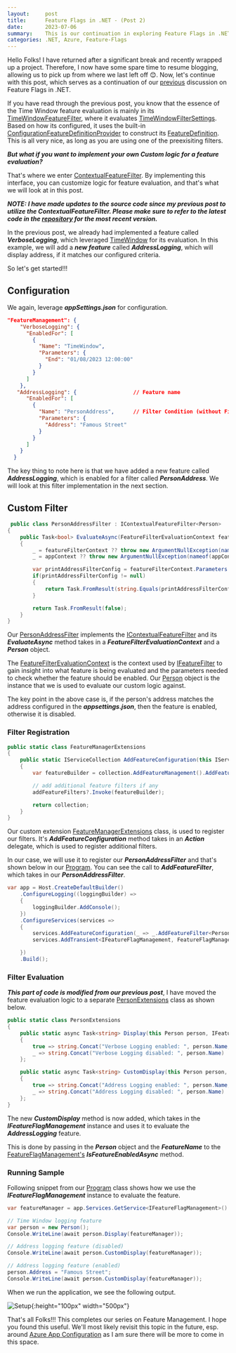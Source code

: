 ```yaml
---
layout:     post
title:      Feature Flags in .NET - (Post 2)
date:       2023-07-06
summary:    This is our continuation in exploring Feature Flags in .NET series.
categories: .NET, Azure, Feature-Flags
---
```



Hello Folks! I have returned after a significant break and recently wrapped up a project. Therefore, I now have some spare time to resume blogging, allowing us to pick up from where we last left off 😊. Now, let's continue with this post, which serves as a continuation of our [previous]({{site.url}}/Feature-Flags-In-NET-1) discussion on Feature Flags in .NET.

If you have read through the previous post, you know that the essence of the Time Window feature evaluation is mainly in its [TimeWindowFeatureFilter](https://github.com/microsoft/FeatureManagement-Dotnet/blob/main/src/Microsoft.FeatureManagement/FeatureFilters/TimeWindowFilter.cs), where it evaluates [TimeWindowFilterSettings](https://github.com/microsoft/FeatureManagement-Dotnet/blob/main/src/Microsoft.FeatureManagement/FeatureFilters/TimeWindowFilterSettings.cs). Based on how its configured, it uses the built-in [ConfigurationFeatureDefinitionProvider](https://github.com/microsoft/FeatureManagement-Dotnet/blob/main/src/Microsoft.FeatureManagement/ConfigurationFeatureDefinitionProvider.cs) to construct its [FeatureDefinition](https://github.com/microsoft/FeatureManagement-Dotnet/blob/main/src/Microsoft.FeatureManagement/FeatureDefinition.cs). This is all very nice, as long as you are using one of the preexisiting filters. 

***But what if you want to implement your own Custom logic for a feature evaluation?***

That's where we enter [ContextualFeatureFilter](https://github.com/microsoft/FeatureManagement-Dotnet/blob/main/src/Microsoft.FeatureManagement/IContextualFeatureFilter.cs). By implementing this interface, you can customize logic for feature evaluation, and that's what we will look at in this post.

***NOTE: I have made updates to the source code since my previous post to utilize the ContextualFeatureFilter. Please make sure to refer to the latest code in the [repository](https://github.com/AdiThakker/FeatureManagement) for the most recent version.***

In the previous post, we already had implemented a feature called ***VerboseLogging***, which leveraged  [TimeWindow](https://github.com/microsoft/FeatureManagement-Dotnet/blob/main/src/Microsoft.FeatureManagement/FeatureFilters/TimeWindowFilter.cs) for its evaluation. In this example, we will add a ***new feature*** called ***AddressLogging***, which will display address, if it matches our configured criteria.

So let's get started!!!

## Configuration

We again, leverage ***appSettings.json*** for configuration. 

~~~json
"FeatureManagement": {
    "VerboseLogging": {
      "EnabledFor": [
        {
          "Name": "TimeWindow",
          "Parameters": {
            "End": "01/08/2023 12:00:00"
          }
        }
      ]
    },
   "AddressLogging": {                  // Feature name
      "EnabledFor": [
        {
          "Name": "PersonAddress",      // Filter Condition (without Filter suffix)
          "Parameters": {
            "Address": "Famous Street"
          }
        }
      ]
    }
  }  
~~~

The key thing to note here is that we have added a new feature called ***AddressLogging***, which is enabled for a filter called ***PersonAddress***. We will look at this filter implementation in the next section. 

## Custom Filter

~~~csharp
 public class PersonAddressFilter : IContextualFeatureFilter<Person>
{        
    public Task<bool> EvaluateAsync(FeatureFilterEvaluationContext featureFilterContext, Person appContext)
    {
        _ = featureFilterContext ?? throw new ArgumentNullException(nameof(featureFilterContext));
        _ = appContext ?? throw new ArgumentNullException(nameof(appContext));

        var printAddressFilterConfig = featureFilterContext.Parameters.Get<Person>();
        if(printAddressFilterConfig != null)
        {
            return Task.FromResult(string.Equals(printAddressFilterConfig.Address, appContext.Address, StringComparison.InvariantCultureIgnoreCase));
        }

        return Task.FromResult(false);
    }
}
~~~

Our [PersonAddressFilter](https://github.com/AdiThakker/FeatureManagement/blob/main/FeatureManagement.Console/FeatureManagement/Filters/PersonAddressFilter.cs) implements the [IContextualFeatureFilter](https://github.com/microsoft/FeatureManagement-Dotnet/blob/main/src/Microsoft.FeatureManagement/IContextualFeatureFilter.cs) and its ***EvaluateAsync*** method takes in a ***FeatureFilterEvaluationContext*** and a ***Person*** object. 

The [FeatureFilterEvaluationContext](https://github.com/microsoft/FeatureManagement-Dotnet/blob/main/src/Microsoft.FeatureManagement/FeatureFilterEvaluationContext.cs) is the context used by [IFeatureFilter](https://github.com/microsoft/FeatureManagement-Dotnet/blob/main/src/Microsoft.FeatureManagement/IFeatureFilter.cs) to gain insight into what feature is being evaluated and the parameters needed to check whether the feature should be enabled. Our [Person](https://github.com/AdiThakker/FeatureManagement/blob/main/FeatureManagement.Console/Person.cs) object is the instance that we is used to evaluate our custom logic against. 

The key point in the above case is, if the person's address matches the address configured in the ***appsettings.json***, then the feature is enabled, otherwise it is disabled.


### Filter Registration

~~~csharp
public static class FeatureManagerExtensions
{
    public static IServiceCollection AddFeatureConfiguration(this IServiceCollection collection, Action<IFeatureManagementBuilder> addFeatureFilters = null)
    {
        var featureBuilder = collection.AddFeatureManagement().AddFeatureFilter<TimeWindowFilter>();

        // add additional feature filters if any
        addFeatureFilters?.Invoke(featureBuilder);

        return collection;
    }
}
~~~

Our custom extension [FeatureManagerExtensions](https://github.com/AdiThakker/FeatureManagement/blob/main/FeatureManagement.Console/FeatureManagement/FeatureManagerExtensions.cs) class, is used to register our filters. It's ***AddFeatureConfiguration*** method takes in an ***Action*** delegate, which is used to register additional filters. 

In our case, we will use it to register our ***PersonAddressFilter*** and that's shown below in our [Program](https://github.com/AdiThakker/FeatureManagement/blob/main/FeatureManagement.Console/Program.cs). You can see the call to ***AddFeatureFilter***, which takes in our ***PersonAddressFilter***.

~~~csharp
var app = Host.CreateDefaultBuilder()
    .ConfigureLogging((loggingBuilder) =>
    {
        loggingBuilder.AddConsole();
    })
    .ConfigureServices(services =>
    {
        services.AddFeatureConfiguration(_ => _.AddFeatureFilter<PersonAddressFilter>());
        services.AddTransient<IFeatureFlagManagement, FeatureFlagManagement>();

    })
    .Build();
~~~

### Filter Evaluation

***This part of code is modified from our previous post***, I have moved the feature evaluation logic to a separate [PersonExtensions](https://github.com/AdiThakker/FeatureManagement/blob/main/FeatureManagement.Console/PersonExtensions.cs) class as shown below.

~~~csharp
public static class PersonExtensions
{
    public static async Task<string> Display(this Person person, IFeatureFlagManagement featureManager) => await featureManager.IsFeatureEnabledAsync(person) switch
    {
        true => string.Concat("Verbose Logging enabled: ", person.Name, " - ", person.Address),
        _ => string.Concat("Verbose Logging disabled: ", person.Name)
    };

    public static async Task<string> CustomDisplay(this Person person, IFeatureFlagManagement featureManager) => await featureManager.IsFeatureEnabledAsync("AddressLogging", person) switch
    {
        true => string.Concat("Address Logging enabled: ", person.Name, " - ", person.Address),
        _ => string.Concat("Address Logging disabled: ", person.Name)
    };
}
~~~

The new ***CustomDisplay*** method is now added, which takes in the ***IFeatureFlagManagement*** instance and uses it to evaluate the ***AddressLogging*** feature. 

This is done by passing in the ***Person*** object and the ***FeatureName*** to the [FeatureFlagManagement's](https://github.com/AdiThakker/FeatureManagement/blob/main/FeatureManagement.Console/FeatureManagement/FeatureFlagManagement.cs) ***IsFeatureEnabledAsync*** method.

### Running Sample

Following snippet from our [Program](https://github.com/AdiThakker/FeatureManagement/blob/main/FeatureManagement.Console/Program.cs) class shows how we use the ***IFeatureFlagManagement*** instance to evaluate the feature.

~~~csharp
var featureManager = app.Services.GetService<IFeatureFlagManagement>()!;

// Time Window logging feature
var person = new Person();
Console.WriteLine(await person.Display(featureManager));

// Address logging feature (disabled)
Console.WriteLine(await person.CustomDisplay(featureManager));

// Address logging feature (enabled)
person.Address = "Famous Street";
Console.WriteLine(await person.CustomDisplay(featureManager));
~~~

When we run the application, we see the following output.   

![Setup]({{site.url}}/images/fflags-3.png){:height="100px" width="500px"}


That's all Folks!!! This completes our series on Feature Management. I hope you found this useful. We'll most likely revisit this topic in the future, esp. around [Azure App Configuration](https://docs.microsoft.com/en-us/azure/azure-app-configuration/overview) as I am sure there will be more to come in this space.